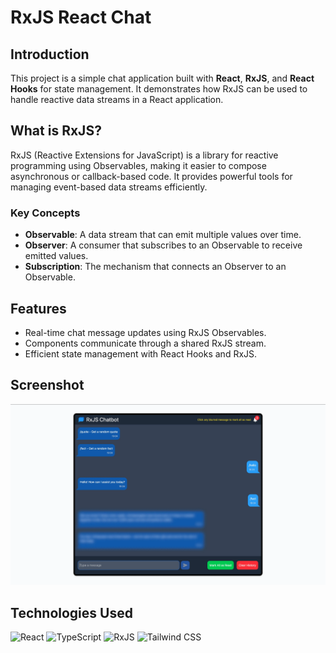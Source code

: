 # RxJS React Chat

## Introduction

This project is a simple chat application built with **React**, **RxJS**, and **React Hooks** for
state management. It demonstrates how RxJS can be used to handle reactive data streams in a React
application.

## What is RxJS?

RxJS (Reactive Extensions for JavaScript) is a library for reactive programming using Observables,
making it easier to compose asynchronous or callback-based code. It provides powerful tools for
managing event-based data streams efficiently.

### Key Concepts

- **Observable**: A data stream that can emit multiple values over time.
- **Observer**: A consumer that subscribes to an Observable to receive emitted values.
- **Subscription**: The mechanism that connects an Observer to an Observable.

## Features

- Real-time chat message updates using RxJS Observables.
- Components communicate through a shared RxJS stream.
- Efficient state management with React Hooks and RxJS.

## Screenshot

![app-screenshot](./public/app-screenshot.webp)

## Technologies Used

![React](https://img.shields.io/badge/React-20232a?style=for-the-badge&logo=react&logoColor=61dafb)
![TypeScript](https://img.shields.io/badge/typescript-%23007ACC.svg?style=for-the-badge&logo=typescript&logoColor=white)
![RxJS](https://img.shields.io/badge/RxJS-%23B7178C.svg?style=for-the-badge&logo=reactivex&logoColor=white)
![Tailwind CSS](https://img.shields.io/badge/tailwindcss-%2338B2AC.svg?style=for-the-badge&logo=tailwind-css&logoColor=white)
